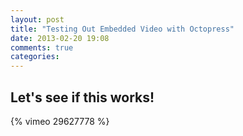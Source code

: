 ```yaml
---
layout: post
title: "Testing Out Embedded Video with Octopress"
date: 2013-02-20 19:08
comments: true
categories: 
---
```


Let's see if this works!
-----------------------

{% vimeo 29627778 %}